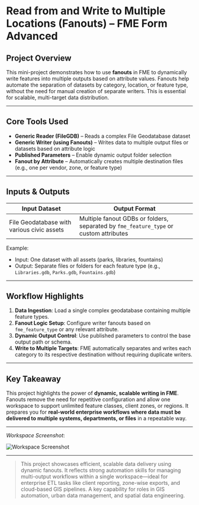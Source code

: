 # Read from and Write to Multiple Locations (Fanouts) – FME Form Advanced

## Project Overview  
This mini-project demonstrates how to use **fanouts** in FME to dynamically write features into multiple outputs based on attribute values. Fanouts help automate the separation of datasets by category, location, or feature type, without the need for manual creation of separate writers. This is essential for scalable, multi-target data distribution.

---

## Core Tools Used  
- **Generic Reader (FileGDB)** – Reads a complex File Geodatabase dataset  
- **Generic Writer (using Fanouts)** – Writes data to multiple output files or datasets based on attribute logic  
- **Published Parameters** – Enable dynamic output folder selection  
- **Fanout by Attribute** – Automatically creates multiple destination files (e.g., one per vendor, zone, or feature type)

---

## Inputs & Outputs  

| Input Dataset | Output Format |
|---------------|----------------|
| File Geodatabase with various civic assets | Multiple fanout GDBs or folders, separated by `fme_feature_type` or custom attributes |

Example:
- Input: One dataset with all assets (parks, libraries, fountains)
- Output: Separate files or folders for each feature type (e.g., `Libraries.gdb`, `Parks.gdb`, `Fountains.gdb`)

---

## Workflow Highlights  

1. **Data Ingestion**: Load a single complex geodatabase containing multiple feature types.
2. **Fanout Logic Setup**: Configure writer fanouts based on `fme_feature_type` or any relevant attribute.
3. **Dynamic Output Control**: Use published parameters to control the base output path or schema.
4. **Write to Multiple Targets**: FME automatically separates and writes each category to its respective destination without requiring duplicate writers.

---

## Key Takeaway  
This project highlights the power of **dynamic, scalable writing in FME**. Fanouts remove the need for repetitive configuration and allow one workspace to support unlimited feature classes, client zones, or regions. It prepares you for **real-world enterprise workflows where data must be delivered to multiple systems, departments, or files** in a repeatable way.

---

*Workspace Screenshot*:

![Workspace Screenshot](https://github.com/user-attachments/assets/91b4e0be-3c6f-47a8-ae1a-10dc248f635c)

---

> This project showcases efficient, scalable data delivery using dynamic fanouts. It reflects strong automation skills for managing multi-output workflows within a single workspace—ideal for enterprise ETL tasks like client reporting, zone-wise exports, and cloud-based GIS pipelines. A key capability for roles in GIS automation, urban data management, and spatial data engineering.
